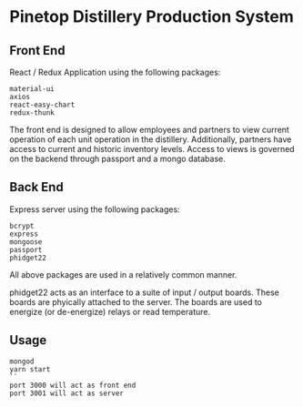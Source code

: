 # Pinetop Distillery Production System

## Front End

React / Redux Application using the following packages:
    
    material-ui
    axios
    react-easy-chart
    redux-thunk

The front end is designed to allow employees and partners to view current operation of each unit operation in the distillery.
Additionally, partners have access to current and historic inventory levels.
Access to views is governed on the backend through passport and a mongo database.

## Back End

Express server using the following packages:

    bcrypt
    express
    mongoose
    passport
    phidget22

All above packages are used in a relatively common manner.

phidget22 acts as an interface to a suite of input / output boards.  These boards are phyically attached to the server.  The boards are used to energize (or de-energize) relays or read temperature.

## Usage

```
mongod
yarn start
``
port 3000 will act as front end
port 3001 will act as server
